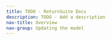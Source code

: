 ```yaml
---
title: TODO - ReturnSuite Docs
description: TODO - Add a description
nav-title: Overview
nav-group: Updating the model
---
```

